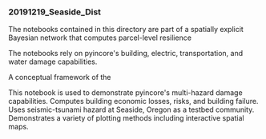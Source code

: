 ### 20191219_Seaside_Dist

The notebooks contained in this directory are part of a spatially explicit Bayesian network that computes parcel-level resilience 

The notebooks rely on pyincore's building, electric, transportation, and water damage capabilities.

A conceptual framework of the


This notebook is used to demonstrate pyincore's multi-hazard damage capabilities. Computes building economic losses, risks, and building failure. Uses seismic-tsunami hazard at Seaside, Oregon as a testbed community. Demonstrates a variety of plotting methods including interactive spatial maps. 

